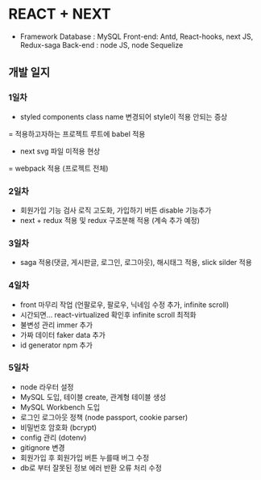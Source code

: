 # REACT + NEXT
 - Framework
    Database : MySQL
    Front-end: Antd, React-hooks, next JS, Redux-saga
    Back-end : node JS, node Sequelize

## 개발 일지

### 1일차

- styled components class name 변경되어 style이 적용 안되는 증상

= 적용하고자하는 프로젝트 루트에 babel 적용

- next svg 파일 미적용 현상

= webpack 적용 (프로젝트 전체)

### 2일차

- 회원가입 기능 검사 로직 고도화, 가입하기 버튼 disable 기능추가
- next + redux 적용 및 redux 구조분해 적용 (계속 추가 예정)

### 3일차

- saga 적용(댓글, 게시판글, 로그인, 로그아웃), 해시태그 적용, slick silder 적용

### 4일차

- front 마무리 작업 (언팔로우, 팔로우, 닉네임 수정 추가, infinite scroll)
- 시간되면... react-virtualized 확인후 infinite scroll 최적화
- 불변성 관리 immer 추가
- 가짜 데이터 faker data 추가
- id generator npm 추가

### 5일차

- node 라우터 설정
- MySQL 도입, 테이블 create, 관계형 테이블 생성
- MySQL Workbench 도입
- 로그인 로그아웃 정책 (node passport, cookie parser)
- 비밀번호 암호화 (bcrypt)
- config 관리 (dotenv)
- gitignore 변경
- 회원가입 후 회원가입 버튼 누를때 버그 수정
- db로 부터 잘못된 정보 에러 반환 오류 처리 수정
